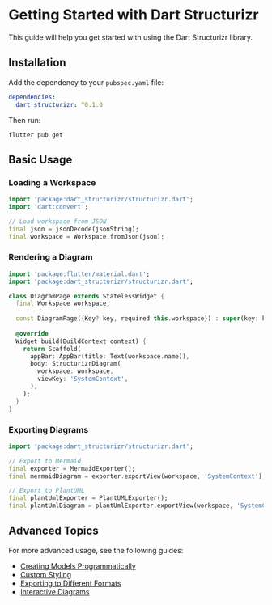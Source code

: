 # Getting Started with Dart Structurizr

This guide will help you get started with using the Dart Structurizr library.

## Installation

Add the dependency to your `pubspec.yaml` file:

```yaml
dependencies:
  dart_structurizr: ^0.1.0
```

Then run:

```
flutter pub get
```

## Basic Usage

### Loading a Workspace

```dart
import 'package:dart_structurizr/structurizr.dart';
import 'dart:convert';

// Load workspace from JSON
final json = jsonDecode(jsonString);
final workspace = Workspace.fromJson(json);
```

### Rendering a Diagram

```dart
import 'package:flutter/material.dart';
import 'package:dart_structurizr/structurizr.dart';

class DiagramPage extends StatelessWidget {
  final Workspace workspace;
  
  const DiagramPage({Key? key, required this.workspace}) : super(key: key);
  
  @override
  Widget build(BuildContext context) {
    return Scaffold(
      appBar: AppBar(title: Text(workspace.name)),
      body: StructurizrDiagram(
        workspace: workspace,
        viewKey: 'SystemContext',
      ),
    );
  }
}
```

### Exporting Diagrams

```dart
import 'package:dart_structurizr/structurizr.dart';

// Export to Mermaid
final exporter = MermaidExporter();
final mermaidDiagram = exporter.exportView(workspace, 'SystemContext');

// Export to PlantUML
final plantUmlExporter = PlantUMLExporter();
final plantUmlDiagram = plantUmlExporter.exportView(workspace, 'SystemContext');
```

## Advanced Topics

For more advanced usage, see the following guides:

- [Creating Models Programmatically](examples/creating_models.md)
- [Custom Styling](examples/custom_styling.md)
- [Exporting to Different Formats](exporters/overview.md)
- [Interactive Diagrams](examples/interactive_diagrams.md)
